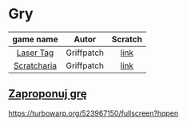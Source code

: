 # Gry

| game name                                              | Autor      | Scratch                                           |
|:------------------------------------------------------:|:----------:|:-------------------------------------------------:|
| [Laser Tag](https://piw-piw.github.io/Games/Laser-Tag) | Griffpatch | [link](https://scratch.mit.edu/projects/17783489) |
| [Scratcharia](https://piw-piw.github.io/Games/Scratcharia) | Griffpatch | [link](https://scratch.mit.edu/projects/82694054) |


## [Zaproponuj grę](https://github.com/piw-piw/Games/discussions/new)

https://turbowarp.org/523967150/fullscreen?hqpen
